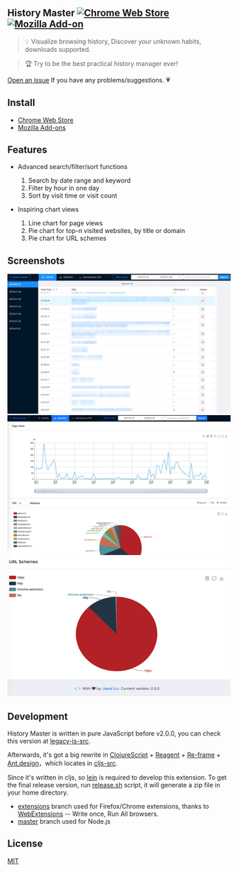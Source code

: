 ## History Master   [![Chrome Web Store](https://img.shields.io/chrome-web-store/v/mkfgjjeggnmkbobjmelbjhdchcoadnin.svg?style=plastic)](https://chrome.google.com/webstore/detail/gooreplacer/mkfgjjeggnmkbobjmelbjhdchcoadnin) [![Mozilla Add-on](https://img.shields.io/amo/v/history-master.svg?style=plastic)](https://addons.mozilla.org/firefox/addon/history-master/)

> 💡 Visualize browsing history, Discover your unknown habits, downloads supported.

> 🏆 Try to be the best practical history manager ever! 

[Open an issue](https://github.com/jiacai2050/history-master/issues/new) If you have any problems/suggestions. 💗

## Install

- [Chrome Web Store](https://chrome.google.com/webstore/detail/advanced-history/mkfgjjeggnmkbobjmelbjhdchcoadnin)
- [Mozilla Add-ons](https://addons.mozilla.org/firefox/addon/history-master/)

## Features

- Advanced search/filter/sort functions

    1. Search by date range and keyword
    2. Filter by hour in one day
    3. Sort by visit time or visit count

- Inspiring chart views

    1. Line chart for page views
    2. Pie chart for top-n visited websites, by title or domain
    3. Pie chart for URL schemes

## Screenshots

![activity](screenshots/activity.jpg)
![Page Views](screenshots/pv.png)
![URL Schemes](screenshots/url_scheme.png)

## Development

History Master is written in pure JavaScript before v2.0.0, you can check this version at [legacy-js-src](legacy-js-src).

Afterwards, it's got a big rewrite in [ClojureScript](https://github.com/clojure/clojurescript) + [Reagent](https://github.com/reagent-project/reagent) + [Re-frame](https://github.com/Day8/re-frame) + [Ant.design](https://ant.design/)，which locates in [cljs-src](cljs-src).

Since it's written in cljs, so [lein](https://leiningen.org/) is required to develop this extension. To get the final release version, run [release.sh](./cljs-src/release.sh) script, it will generate a zip file in your home directory.

- [extensions](https://github.com/jiacai2050/better-history/tree/extensions) branch used for Firefox/Chrome extensions, thanks to [WebExtensions](https://developer.mozilla.org/Add-ons/WebExtensions) -- Write once, Run All browsers.
- [master](https://github.com/jiacai2050/better-history/tree/master) branch used for Node.js


## License

[MIT](http://liujiacai.net/license/MIT.html?year=2016)

